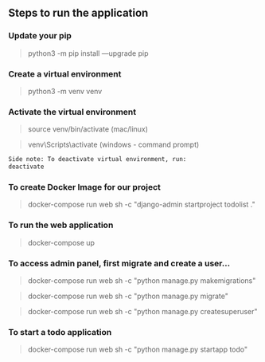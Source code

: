 ## Steps to run the application

### Update your pip 
> python3 -m pip install —upgrade pip

### Create a virtual environment
> python3 -m venv venv
### Activate the virtual environment
> source venv/bin/activate (mac/linux)

> venv\Scripts\activate (windows - command prompt)

```bash
Side note: To deactivate virtual environment, run:
deactivate
```

### To create Docker Image for our project
> docker-compose run web sh -c "django-admin startproject todolist ."

### To run the web application
> docker-compose up

### To access admin panel, first migrate and create a user...
> docker-compose run web sh -c "python manage.py makemigrations"

> docker-compose run web sh -c "python manage.py migrate"

> docker-compose run web sh -c "python manage.py createsuperuser"


### To start a todo application
> docker-compose run web sh -c "python manage.py startapp todo"